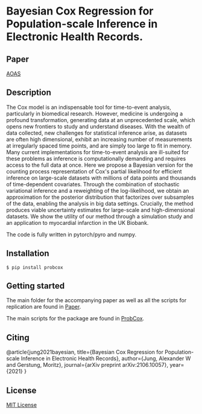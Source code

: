 # **Bayesian Cox Regression for Population-scale Inference in Electronic Health Records**.

## **Paper**
[AOAS](https://www.e-publications.org/ims/submission/AOAS/user/submissionFile/51956?confirm=ae21e3ba)

## **Description**
The Cox model is an indispensable tool for time-to-event analysis, particularly in biomedical research. However, medicine is undergoing a profound transformation, generating data at an unprecedented scale, which opens new frontiers to study and understand diseases. With the wealth of data collected, new challenges for statistical inference arise, as datasets are often high dimensional, exhibit an increasing number of measurements at irregularly spaced time points, and are simply too large to fit in memory. Many current implementations for time-to-event analysis are ill-suited for these problems as inference is computationally demanding and requires access to the full data at once.
Here we propose a Bayesian version for the counting process representation of Cox's partial likelihood for efficient inference on large-scale datasets with millions of data points and thousands of time-dependent covariates. Through the combination of stochastic variational inference and a reweighting of the log-likelihood, we obtain an approximation for the posterior distribution that factorizes over subsamples of the data, enabling the analysis in big data settings.
Crucially, the method produces viable uncertainty estimates for large-scale and high-dimensional datasets.
We show the utility of our method through a simulation study and an application to myocardial infarction in the UK Biobank.

The code is fully written in pytorch/pyro and numpy.

## **Installation**
```
$ pip install probcox
```
## **Getting started**
The main folder for the accompanying paper as well as all the scripts for replication are found in [Paper](./paper/ProbCox).

The main scripts for the package are found in [ProbCox](./src/probcox).

## **Citing**
@article{jung2021bayesian,
  title={Bayesian Cox Regression for Population-scale Inference in Electronic Health Records},
  author={Jung, Alexander W and Gerstung, Moritz},
  journal={arXiv preprint arXiv:2106.10057},
  year={2021}
}

## **License**
[MIT License](./LICENSE)

